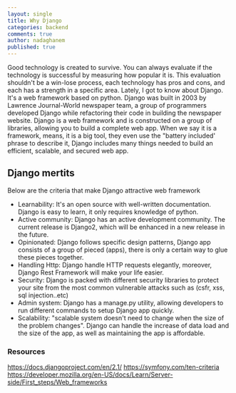 ```yaml
---
layout: single
title: Why Django
categories: backend
comments: true
author: nadaghanem
published: true
---
```


Good technology is created to survive. You can always evaluate if the technology is successful by measuring how popular it is. This evaluation shouldn't be a win-lose process, each technology has pros and cons, and each has a strength in a specific area.
Lately, I got to know about Django. It's a web framework based on python. Django was built in 2003 by Lawrence Journal-World newspaper team, a group of programmers developed Django while refactoring their code in building the newspaper website. Django is a web framework and is constructed on a group of libraries, allowing you to build a complete web app. When we say it is a framework, means, it is a big tool, they even use the "battery included' phrase to describe it, Django includes many things needed to build an efficient, scalable, and secured web app.

## Django mertits

Below are the criteria that make Django attractive web framework

- Learnability: It's an open source with well-written documentation. Django is easy to learn, it only requires knowledge of python.
- Active community: Django has an active development community. The current release is Django2, which will be enhanced in a new release in the future.
- Opinionated: Django follows specific design patterns, Django app consists of a group of pieced (apps), there is only a certain way to glue these pieces together.
- Handling Http: Django handle HTTP requests elegantly, moreover, Django Rest Framework will make your life easier.
- Security: Django is packed with different security libraries to protect your site from the most common vulnerable attacks such as (csfr, xss, sql injection..etc)
- Admin system: Django has a manage.py utility, allowing developers to run different commands to setup Django app quickly.
- Scalability: "scalable system doesn't need to change when the size of the problem changes". Django can handle the increase of data load and the size of the app, as well as maintaining the app is affordable. 



### Resources
https://docs.djangoproject.com/en/2.1/
https://symfony.com/ten-criteria
https://developer.mozilla.org/en-US/docs/Learn/Server-side/First_steps/Web_frameworks

